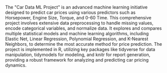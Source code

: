 

The "Car Data ML Project" is an advanced machine learning initiative designed to predict car prices using various predictors such as Horsepower, Engine Size, Torque, and 0-60 Time. This comprehensive project involves extensive data preprocessing to handle missing values, encode categorical variables, and normalize data. It explores and compares multiple statistical models and machine learning algorithms, including Elastic Net, Linear Regression, Polynomial Regression, and K-Nearest Neighbors, to determine the most accurate method for price prediction. The project is implemented in R, utilizing key packages like tidyverse for data manipulation, tidymodels for modeling, and knitr for report generation, providing a robust framework for analyzing and predicting car pricing dynamics.
